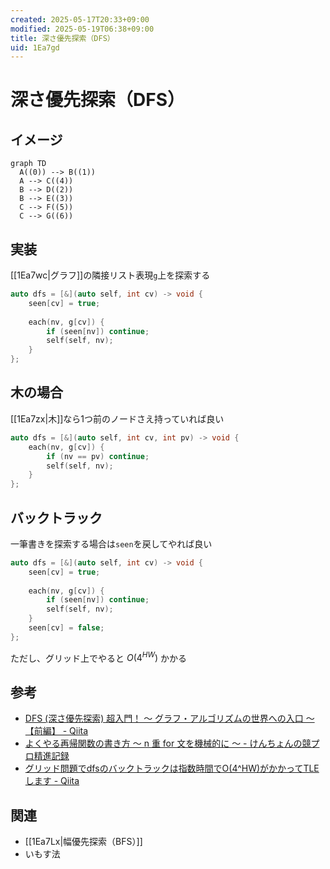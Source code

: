 ```yaml
---
created: 2025-05-17T20:33+09:00
modified: 2025-05-19T06:38+09:00
title: 深さ優先探索（DFS）
uid: 1Ea7gd
---
```


# 深さ優先探索（DFS）

## イメージ

```mermaid
graph TD
  A((0)) --> B((1))
  A --> C((4))
  B --> D((2))
  B --> E((3))
  C --> F((5))
  C --> G((6))
```

## 実装

[[1Ea7wc|グラフ]]の隣接リスト表現`g`上を探索する

```cpp title="dfs.cpp"
auto dfs = [&](auto self, int cv) -> void {
    seen[cv] = true;
    
    each(nv, g[cv]) {
        if (seen[nv]) continue;
        self(self, nv);
    }
};
```

## 木の場合 

[[1Ea7zx|木]]なら1つ前のノードさえ持っていれば良い

```cpp title="dfs.cpp"
auto dfs = [&](auto self, int cv, int pv) -> void {
    each(nv, g[cv]) {
        if (nv == pv) continue;
        self(self, nv);
    }
};
```

## バックトラック

一筆書きを探索する場合は`seen`を戻してやれば良い

```cpp title="dfs.cpp"
auto dfs = [&](auto self, int cv) -> void {
    seen[cv] = true;
    
    each(nv, g[cv]) {
        if (seen[nv]) continue;
        self(self, nv);
    }
    seen[cv] = false;
};
```

ただし、グリッド上でやると $O(4^{HW})$ かかる

## 参考

- [DFS (深さ優先探索) 超入門！ 〜 グラフ・アルゴリズムの世界への入口 〜【前編】 - Qiita](https://qiita.com/drken/items/4a7869c5e304883f539b)
- [よくやる再帰関数の書き方 〜 n 重 for 文を機械的に 〜 - けんちょんの競プロ精進記録](https://drken1215.hatenablog.com/entry/2020/05/04/190252)
- [グリッド問題でdfsのバックトラックは指数時間でO(4^HW)がかかってTLEします - Qiita](https://qiita.com/rMJ2pwyc4U/items/f26bfc9612259197bb09)

## 関連

- [[1Ea7Lx|幅優先探索（BFS）]]
- いもす法